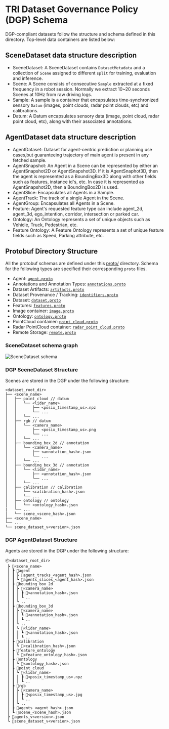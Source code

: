 # TRI Dataset Governance Policy (DGP) Schema

DGP-compliant datasets follow the structure and schema defined in this directory. Top-level
data containers are listed below:

## SceneDataset data structure description

* SceneDataset: A SceneDataset contains `DatasetMetadata` and a collection of `Scene`
assigned to different `split` for training, evaluation and inference.
* Scene: A Scene consists of consecutive `Sample` extracted at a fixed frequency in
a robot session. Normally we extract 10~20 seconds Scenes at 10Hz from raw driving logs.
* Sample: A sample is a container that encapsulates time-synchronized sensory `Datum`
(images, point clouds, radar point clouds, etc) and calibrations.
* Datum: A Datum encapsulates sensory data (image, point cloud, radar point cloud, etc),
along with their associated annotations.


## AgentDataset data structure description

* AgentDataset: Dataset for agent-centric prediction or planning use cases,but guaranteeing trajectory of main agent is present in any fetched sample.
* AgentSnapshot: An Agent in a Scene can be represented by either an AgentSnapshot2D or AgentSnapshot3D. If it is AgentSnaphot3D, then the agent is represented as a BoundingBox3D along with other fields such as features, instance id's, etc. In case it is represented as AgentSnapshot2D, then a BoundingBox2D is used.
* AgentSlice: Encapsulates all Agents in a Sample.
* AgentTrack: The track of a single Agent in the Scene.
* AgentGroup: Encapsulates all Agents in a Scene.
* Feature: Agent's requested feature type can include agent_2d, agent_3d, ego_intention, corridor, intersection or parked car.
* Ontology: An Ontology represents a set of unique objects such as Vehicle, Truck, Pedestrian, etc.
* Feature Ontology: A Feature Ontology represents a set of unique feature fields such as Speed, Parking attribute, etc.

## Protobuf Directory Structure

All the protobuf schemas are defined under this [proto/](./)
directory. Schema for the following types are specified their
corresponding `proto` files.
* Agent: [`agent.proto`](./agent.proto)
* Annotations and Annotation Types: [`annotations.proto`](./annotations.proto)
* Dataset Artifacts: [`artifacts.proto`](./artifacts.proto)
* Dataset Provenance / Tracking: [`identifiers.proto`](./identifiers.proto)
* Dataset: [`dataset.proto`](./dataset.proto)
* Features: [`features.proto`](./features.proto)
* Image container: [`image.proto`](./image.proto)
* Ontology: [`ontology.proto`](./ontology.proto)
* PointCloud container: [`point_cloud.proto`](./point_cloud.proto)
* Radar PointCloud container: [`radar_point_cloud.proto`](./radar_point_cloud.proto)
* Remote Storage: [`remote.proto`](./remote.proto)


### SceneDataset schema graph

![SceneDataset schema](https://raw.githubusercontent.com/TRI-ML/dgp/master/docs/scene-dataset-schema.jpg?raw=true "SceneDataset schema")

### DGP SceneDataset Structure

Scenes are stored in the DGP under the following structure:
```filelist
<dataset_root_dir>
├── <scene_name>
│   ├── point_cloud // datum
│   │   └── <lidar_name>
│   │       ├── <posix_timestamp_us>.npz
│   │       └── ...
│   │   └── ...
│   ├── rgb // datum
│   │   └── <camera_name>
│   │       ├── <posix_timestamp_us>.png
│   │       └── ...
│   │   └── ...
│   ├── bounding_box_2d // annotation
│   │   └── <camera_name>
│   │       ├── <annotation_hash>.json
│   │       └── ...
│   │   └── ...
│   ├── bounding_box_3d // annotation
│   │   └── <lidar_name>
│   │       ├── <annotation_hash>.json
│   │       └── ...
│   │   └── ...
│   ├── calibration // calibration
│   │   └── <calibration_hash>.json
│   │   └── ...
│   ├── ontology // ontology
│   │   └── <ontology_hash>.json
|   └── ...
│   └── scene_<scene_hash>.json
├── <scene_name>
└── ...
└── scene_dataset_v<version>.json
```

### DGP AgentDataset Structure

Agents are stored in the DGP under the following structure:
``` text
📦<dataset_root_dir>
 ┣ 📂<scene_name>
 ┃ ┣ 📂agent
 ┃ ┃ ┣ 📜agent_tracks_<agent_hash>.json
 ┃ ┃ ┗ 📜agents_slices_<agent_hash>.json
 ┃ ┣ 📂bounding_box_2d
 ┃ ┃ ┣ 📂<camera_name>
 ┃ ┃ ┃ ┣ 📜<annotation_hash>.json
 ┃ ┃ ┃ ┗ ..
 ┃ ┃ ┗ .. 
 ┃ ┣ 📂bounding_box_3d
 ┃ ┃ ┣ 📂<camera_name>
 ┃ ┃ ┃ ┗ 📜<annotation_hash>.json
 ┃ ┃ ┃ ┗ ..
 ┃ ┃ ┗ ..
 ┃ ┃ ┗ 📂<lidar_name>
 ┃ ┃ ┃ ┗ 📜<annotation_hash>.json
 ┃ ┃ ┃ ┗ ..
 ┃ ┣ 📂calibration
 ┃ ┃ ┗ 📜<calibration_hash>.json
 ┃ ┣ 📂feature_ontology
 ┃ ┃ ┗ 📜<feature_ontology_hash>.json
 ┃ ┣ 📂ontology
 ┃ ┃ ┗ 📜<ontology_hash>.json
 ┃ ┣ 📂point_cloud
 ┃ ┃ ┗ 📂<lidar_name>
 ┃ ┃ ┃ ┣ 📜<posix_timestamp_us>.npz
 ┃ ┃ ┃ ┗ ..
 ┃ ┣ 📂rgb
 ┃ ┃ ┣ 📂<camera_name>
 ┃ ┃ ┃ ┣ 📜<posix_timestamp_us>.jpg
 ┃ ┃ ┃ ┗ ..
 ┃ ┃ ┗ ..
 ┃ ┣ 📜agents_<agent_hash>.json
 ┃ ┗ 📜scene_<scene_hash>.json
 ┣ 📜agents_v<version>.json
 ┗ 📜scene_dataset_v<version>.json
```